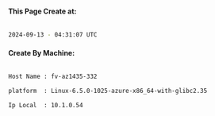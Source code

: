 
   
#### This Page Create at:

```bash

2024-09-13 - 04:31:07 UTC

```

#### Create By Machine:

```bash

Host Name : fv-az1435-332

platform  : Linux-6.5.0-1025-azure-x86_64-with-glibc2.35

Ip Local  : 10.1.0.54

```


